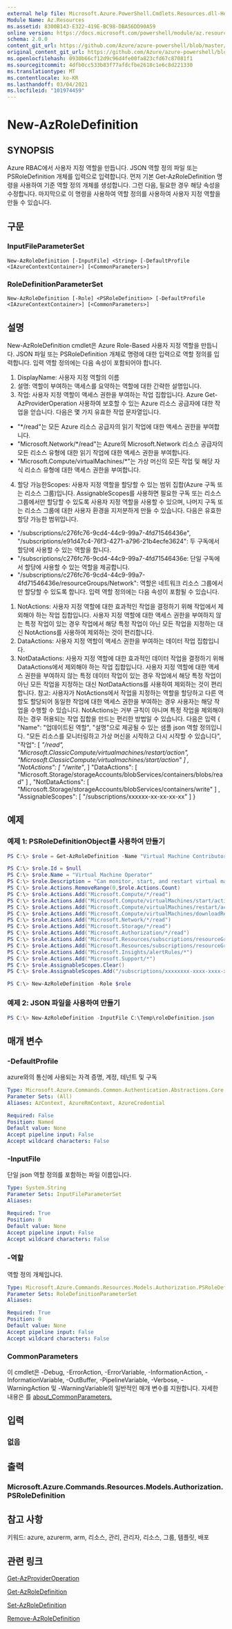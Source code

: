 ```yaml
---
external help file: Microsoft.Azure.PowerShell.Cmdlets.Resources.dll-Help.xml
Module Name: Az.Resources
ms.assetid: 8300B143-E322-419E-BC98-DBA56DD90A59
online version: https://docs.microsoft.com/powershell/module/az.resources/new-azroledefinition
schema: 2.0.0
content_git_url: https://github.com/Azure/azure-powershell/blob/master/src/Resources/Resources/help/New-AzRoleDefinition.md
original_content_git_url: https://github.com/Azure/azure-powershell/blob/master/src/Resources/Resources/help/New-AzRoleDefinition.md
ms.openlocfilehash: 0930b66cf12d9c96d4fe00fa823cfd67c87081f1
ms.sourcegitcommit: 4dfb0cc533b83f77afdcfbe2618c1e6c8d221330
ms.translationtype: MT
ms.contentlocale: ko-KR
ms.lasthandoff: 03/04/2021
ms.locfileid: "101974459"
---
```

# New-AzRoleDefinition

## SYNOPSIS
Azure RBAC에서 사용자 지정 역할을 만듭니다.
JSON 역할 정의 파일 또는 PSRoleDefinition 개체를 입력으로 입력합니다.
먼저 기본 Get-AzRoleDefinition 명령을 사용하여 기준 역할 정의 개체를 생성합니다.
그런 다음, 필요한 경우 해당 속성을 수정합니다.
마지막으로 이 명령을 사용하여 역할 정의를 사용하여 사용자 지정 역할을 만들 수 있습니다.

## 구문

### InputFileParameterSet
```
New-AzRoleDefinition [-InputFile] <String> [-DefaultProfile <IAzureContextContainer>] [<CommonParameters>]
```

### RoleDefinitionParameterSet
```
New-AzRoleDefinition [-Role] <PSRoleDefinition> [-DefaultProfile <IAzureContextContainer>] [<CommonParameters>]
```

## 설명
New-AzRoleDefinition cmdlet은 Azure Role-Based 사용자 지정 역할을 만듭니다.
JSON 파일 또는 PSRoleDefinition 개체로 명령에 대한 입력으로 역할 정의를 입력합니다.
입력 역할 정의에는 다음 속성이 포함되어야 합니다.
1) DisplayName: 사용자 지정 역할의 이름
2) 설명: 역할이 부여하는 액세스를 요약하는 역할에 대한 간략한 설명입니다.
3) 작업: 사용자 지정 역할이 액세스 권한을 부여하는 작업 집합입니다.
Azure Get-AzProviderOperation 사용하여 보호할 수 있는 Azure 리소스 공급자에 대한 작업을 얻습니다.
다음은 몇 가지 유효한 작업 문자열입니다.
 - "*/read"는 모든 Azure 리소스 공급자의 읽기 작업에 대한 액세스 권한을 부여합니다.
 - "Microsoft.Network/*/read"는 Azure의 Microsoft.Network 리소스 공급자의 모든 리소스 유형에 대한 읽기 작업에 대한 액세스 권한을 부여합니다.
 - "Microsoft.Compute/virtualMachines/*"는 가상 머신의 모든 작업 및 해당 자식 리소스 유형에 대한 액세스 권한을 부여합니다.
4) 할당 가능한Scopes: 사용자 지정 역할을 할당할 수 있는 범위 집합(Azure 구독 또는 리소스 그룹)입니다.
AssignableScopes를 사용하면 필요한 구독 또는 리소스 그룹에서만 할당할 수 있도록 사용자 지정 역할을 사용할 수 있으며, 나머지 구독 또는 리소스 그룹에 대한 사용자 환경을 지저분하게 만들 수 있습니다.
다음은 유효한 할당 가능한 범위입니다.
 - "/subscriptions/c276fc76-9cd4-44c9-99a7-4fd71546436e", "/subscriptions/e91d47c4-76f3-4271-a796-21b4ecfe3624": 두 구독에서 할당에 사용할 수 있는 역할을 합니다.
 - "/subscriptions/c276fc76-9cd4-44c9-99a7-4fd71546436e: 단일 구독에서 할당에 사용할 수 있는 역할을 제공합니다.
 - "/subscriptions/c276fc76-9cd4-44c9-99a7-4fd71546436e/resourceGroups/Network": 역할은 네트워크 리소스 그룹에서만 할당할 수 있도록 합니다.
입력 역할 정의에는 다음 속성이 포함될 수 있습니다.
1) NotActions: 사용자 지정 역할에 대한 효과적인 작업을 결정하기 위해 작업에서 제외해야 하는 작업 집합입니다.
사용자 지정 역할에 대한 액세스 권한을 부여하지 않는 특정 작업이 있는 경우 작업에서 해당 특정 작업이 아닌 모든 작업을 지정하는 대신 NotActions를 사용하여 제외하는 것이 편리합니다.
2) DataActions: 사용자 지정 역할이 액세스 권한을 부여하는 데이터 작업 집합입니다.
3) NotDataActions: 사용자 지정 역할에 대한 효과적인 데이터 작업을 결정하기 위해 DataActions에서 제외해야 하는 작업 집합입니다.
사용자 지정 역할에 대한 액세스 권한을 부여하지 않는 특정 데이터 작업이 있는 경우 작업에서 해당 특정 작업이 아닌 모든 작업을 지정하는 대신 NotDataActions를 사용하여 제외하는 것이 편리합니다.
참고: 사용자가 NotActions에서 작업을 지정하는 역할을 할당하고 다른 역할도 할당되어 동일한 작업에 대한 액세스 권한을 부여하는 경우 사용자는 해당 작업을 수행할 수 있습니다.
NotActions는 거부 규칙이 아니며 특정 작업을 제외해야 하는 경우 허용되는 작업 집합을 만드는 편리한 방법일 수 있습니다.
다음은 입력 { "Name": "업데이트된 역할", "설명"으로 제공될 수 있는 샘플 json 역할 정의입니다. "모든 리소스를 모니터링하고 가상 머신을 시작하고 다시 시작할 수 있습니다", "작업": \[ *"/read", "Microsoft.ClassicCompute/virtualmachines/restart/action", "Microsoft.ClassicCompute/virtualmachines/start/action" \] , "NotActions": \[ "/write"*, \] "DataActions": \[ "Microsoft.Storage/storageAccounts/blobServices/containers/blobs/read" \] , "NotDataActions": \[ "Microsoft.Storage/storageAccounts/blobServices/containers/write" \] , "AssignableScopes": \[ "/subscriptions/xxxxxx-xx-xx-xx-xx" \] }

## 예제

### 예제 1: PSRoleDefinitionObject를 사용하여 만들기
```powershell
PS C:\> $role = Get-AzRoleDefinition -Name "Virtual Machine Contributor"

PS C:\> $role.Id = $null
PS C:\> $role.Name = "Virtual Machine Operator"
PS C:\> $role.Description = "Can monitor, start, and restart virtual machines."
PS C:\> $role.Actions.RemoveRange(0,$role.Actions.Count)
PS C:\> $role.Actions.Add("Microsoft.Compute/*/read")
PS C:\> $role.Actions.Add("Microsoft.Compute/virtualMachines/start/action")
PS C:\> $role.Actions.Add("Microsoft.Compute/virtualMachines/restart/action")
PS C:\> $role.Actions.Add("Microsoft.Compute/virtualMachines/downloadRemoteDesktopConnectionFile/action")
PS C:\> $role.Actions.Add("Microsoft.Network/*/read")
PS C:\> $role.Actions.Add("Microsoft.Storage/*/read")
PS C:\> $role.Actions.Add("Microsoft.Authorization/*/read")
PS C:\> $role.Actions.Add("Microsoft.Resources/subscriptions/resourceGroups/read")
PS C:\> $role.Actions.Add("Microsoft.Resources/subscriptions/resourceGroups/resources/read")
PS C:\> $role.Actions.Add("Microsoft.Insights/alertRules/*")
PS C:\> $role.Actions.Add("Microsoft.Support/*")
PS C:\> $role.AssignableScopes.Clear()
PS C:\> $role.AssignableScopes.Add("/subscriptions/xxxxxxxx-xxxx-xxxx-xxxx-xxxxxxxxxxxx")

PS C:\> New-AzRoleDefinition -Role $role
```

### 예제 2: JSON 파일을 사용하여 만들기
```powershell
PS C:\> New-AzRoleDefinition -InputFile C:\Temp\roleDefinition.json
```

## 매개 변수

### -DefaultProfile
azure와의 통신에 사용되는 자격 증명, 계정, 테넌트 및 구독

```yaml
Type: Microsoft.Azure.Commands.Common.Authentication.Abstractions.Core.IAzureContextContainer
Parameter Sets: (All)
Aliases: AzContext, AzureRmContext, AzureCredential

Required: False
Position: Named
Default value: None
Accept pipeline input: False
Accept wildcard characters: False
```

### -InputFile
단일 json 역할 정의를 포함하는 파일 이름입니다.

```yaml
Type: System.String
Parameter Sets: InputFileParameterSet
Aliases:

Required: True
Position: 0
Default value: None
Accept pipeline input: False
Accept wildcard characters: False
```

### -역할
역할 정의 개체입니다.

```yaml
Type: Microsoft.Azure.Commands.Resources.Models.Authorization.PSRoleDefinition
Parameter Sets: RoleDefinitionParameterSet
Aliases:

Required: True
Position: 0
Default value: None
Accept pipeline input: False
Accept wildcard characters: False
```

### CommonParameters
이 cmdlet은 -Debug, -ErrorAction, -ErrorVariable, -InformationAction, -InformationVariable, -OutBuffer, -PipelineVariable, -Verbose, -WarningAction 및 -WarningVariable의 일반적인 매개 변수를 지원합니다. 자세한 내용은 를 [about_CommonParameters.](http://go.microsoft.com/fwlink/?LinkID=113216)

## 입력

### 없음

## 출력

### Microsoft.Azure.Commands.Resources.Models.Authorization.PSRoleDefinition

## 참고 사항
키워드: azure, azurerm, arm, 리소스, 관리, 관리자, 리소스, 그룹, 템플릿, 배포

## 관련 링크

[Get-AzProviderOperation](./Get-AzProviderOperation.md)

[Get-AzRoleDefinition](./Get-AzRoleDefinition.md)

[Set-AzRoleDefinition](./Set-AzRoleDefinition.md)

[Remove-AzRoleDefinition](./Remove-AzRoleDefinition.md)


